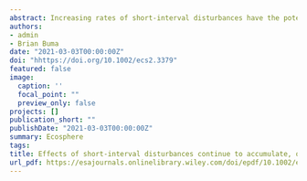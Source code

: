 ```yaml
---
abstract: Increasing rates of short‐interval disturbances have the potential to rapidly transform ecosystems via shifts in post‐disturbance regeneration. While research has explored compound events in multiple biomes, we know little regarding how local site conditions interact with short‐interval disturbances to influence post‐disturbance regeneration. Furthermore, questions remain regarding the consequences of continued high frequency events - What happens when emerging new communities are themselves subject to short‐interval disturbances? To investigate effects of ongoing short‐interval fires on regeneration, we examined post‐fire forest regeneration in two locations in interior Alaska. We established 50 plots across a mosaic of fire histories (one, two, or three fires in <70 yr) in an upland and lowland site in interior Alaska. To investigate how shifts in community driven by short‐interval fires differ according to local site conditions, we quantified abundance, proportion, and density of conifer and deciduous regeneration in a drier upland site and a wetter lowland site. Both sites were dominated by black spruce prior to burning. In the drier upland site, black spruce (*Picea mariana*) presence declined sharply after two fires, while paper birch (*Betula neoalaskana*) became increasingly abundant with each additional fire. In the wetter lowland site, less organic soil was consumed by fire and presence of black spruce persisted through an initial single reburn (two fires), indicating local topography may temporarily buffer reburning impacts. However, after three burns, conifers were effectively eliminated in both upland and lowland stands. Deciduous regeneration differed with site - Birch dominated in upland plots, while willow (*Salix* spp.) and aspen (*Populus tremuloides*) dominated in lowlands. These results offer strong empirical evidence of the divergence of boreal successional trajectories from previous historic norms. Furthermore, results from this study demonstrate shifts in post‐fire succession in forested ecosystems continue to accumulate with additional short‐interval disturbance events, overwhelming the interactive effects of local site conditions.
authors:
- admin
- Brian Buma
date: "2021-03-03T00:00:00Z"
doi: "hhttps://doi.org/10.1002/ecs2.3379"
featured: false
image:
  caption: ''
  focal_point: ""
  preview_only: false
projects: []
publication_short: ""
publishDate: "2021-03-03T00:00:00Z"
summary: Ecosphere
tags:
title: Effects of short‐interval disturbances continue to accumulate, overwhelming variability in local resilience
url_pdf: https://esajournals.onlinelibrary.wiley.com/doi/epdf/10.1002/ecs2.3379
---
```

